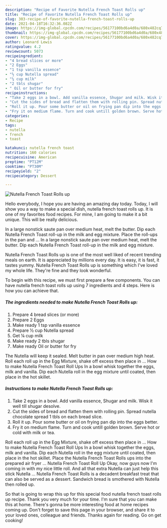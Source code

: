 ```yaml
---
description: "Recipe of Favorite Nutella French Toast Rolls up"
title: "Recipe of Favorite Nutella French Toast Rolls up"
slug: 303-recipe-of-favorite-nutella-french-toast-rolls-up
date: 2021-04-18T16:32:36.082Z
image: https://img-global.cpcdn.com/recipes/56177100bd6a4d0a/680x482cq70/nutella-french-toast-rolls-up-recipe-main-photo.jpg
thumbnail: https://img-global.cpcdn.com/recipes/56177100bd6a4d0a/680x482cq70/nutella-french-toast-rolls-up-recipe-main-photo.jpg
cover: https://img-global.cpcdn.com/recipes/56177100bd6a4d0a/680x482cq70/nutella-french-toast-rolls-up-recipe-main-photo.jpg
author: Leonard Lewis
ratingvalue: 4.2
reviewcount: 5073
recipeingredient:
- "4 bread slices or more"
- "2 Eggs"
- "1 tsp vanilla essence"
- "½ cup Nutella spread"
- "¼ cup milk"
- "2 tbls shugar"
- " Oil or butter for fry"
recipeinstructions:
- "Take 2 eggs in a bowl. Add vanilla essence, Shugar and milk. Wisk it well till shugar desolve."
- "Cut the sides of bread and flatten them with rolling pin. Spread nutella chocolate spread 1 tbls on each bread slice."
- "Roll it up. Pour some butter or oil on frying pan dip into the eggs better."
- "Fry it on medium flame. Turn and cook untill golden brown. Serve hot or cold with milk or tea."
categories:
- Recipe
tags:
- nutella
- french
- toast

katakunci: nutella french toast 
nutrition: 160 calories
recipecuisine: American
preptime: "PT12M"
cooktime: "PT30M"
recipeyield: "2"
recipecategory: Dessert

---
```



![Nutella French Toast Rolls up](https://img-global.cpcdn.com/recipes/56177100bd6a4d0a/680x482cq70/nutella-french-toast-rolls-up-recipe-main-photo.jpg)

Hello everybody, I hope you are having an amazing day today. Today, I will show you a way to make a special dish, nutella french toast rolls up. It is one of my favorites food recipes. For mine, I am going to make it a bit unique. This will be really delicious.

In a large nonstick saute pan over medium heat, melt the butter. Dip each Nutella French Toast roll-up in the milk and egg mixture. Place the roll-ups in the pan and … In a large nonstick saute pan over medium heat, melt the butter. Dip each Nutella French Toast roll-up in the milk and egg mixture.

Nutella French Toast Rolls up is one of the most well liked of recent trending meals on earth. It is appreciated by millions every day. It is easy, it is fast, it tastes yummy. Nutella French Toast Rolls up is something which I've loved my whole life. They're fine and they look wonderful.


To begin with this recipe, we must first prepare a few components. You can have nutella french toast rolls up using 7 ingredients and 4 steps. Here is how you can achieve that.

<!--inarticleads1-->

##### The ingredients needed to make Nutella French Toast Rolls up:

1. Prepare 4 bread slices (or more)
1. Prepare 2 Eggs
1. Make ready 1 tsp vanilla essence
1. Prepare ½ cup Nutella spread
1. Get ¼ cup milk
1. Make ready 2 tbls shugar
1. Make ready  Oil or butter for fry


The Nutella will keep it sealed. Melt butter in pan over medium high heat. Roll each roll up in the Egg Mixture, shake off excess then place in … How to make Nutella French Toast Roll Ups In a bowl whisk together the eggs, milk and vanilla. Dip each Nutella roll in the egg mixture until coated, then place in the hot skillet. 

<!--inarticleads2-->

##### Instructions to make Nutella French Toast Rolls up:

1. Take 2 eggs in a bowl. Add vanilla essence, Shugar and milk. Wisk it well till shugar desolve.
1. Cut the sides of bread and flatten them with rolling pin. Spread nutella chocolate spread 1 tbls on each bread slice.
1. Roll it up. Pour some butter or oil on frying pan dip into the eggs better.
1. Fry it on medium flame. Turn and cook untill golden brown. Serve hot or cold with milk or tea.


Roll each roll up in the Egg Mixture, shake off excess then place in … How to make Nutella French Toast Roll Ups In a bowl whisk together the eggs, milk and vanilla. Dip each Nutella roll in the egg mixture until coated, then place in the hot skillet. Place the Nutella French Toast Rolls ups into the prepared air fryer … Nutella French Toast Roll Up Okay, now guys now I&#39;m coming in with my nice little roll. And all that extra Nutella can just help this stick Nutella … Nutella French Toast Rolls is a decadent breakfast treat that can also be served as a dessert. Sandwich bread is smothered with Nutella then rolled up. 

So that is going to wrap this up for this special food nutella french toast rolls up recipe. Thank you very much for your time. I'm sure that you can make this at home. There's gonna be more interesting food at home recipes coming up. Don't forget to save this page in your browser, and share it to your loved ones, colleague and friends. Thanks again for reading. Go on get cooking!
